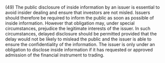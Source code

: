 (49) The public disclosure of inside information by an issuer is essential to avoid insider dealing and ensure that investors are not misled. Issuers should therefore be required to inform the public as soon as possible of inside information. However that obligation may, under special circumstances, prejudice the legitimate interests of the issuer. In such circumstances, delayed disclosure should be permitted provided that the delay would not be likely to mislead the public and the issuer is able to ensure the confidentiality of the information. The issuer is only under an obligation to disclose inside information if it has requested or approved admission of the financial instrument to trading.